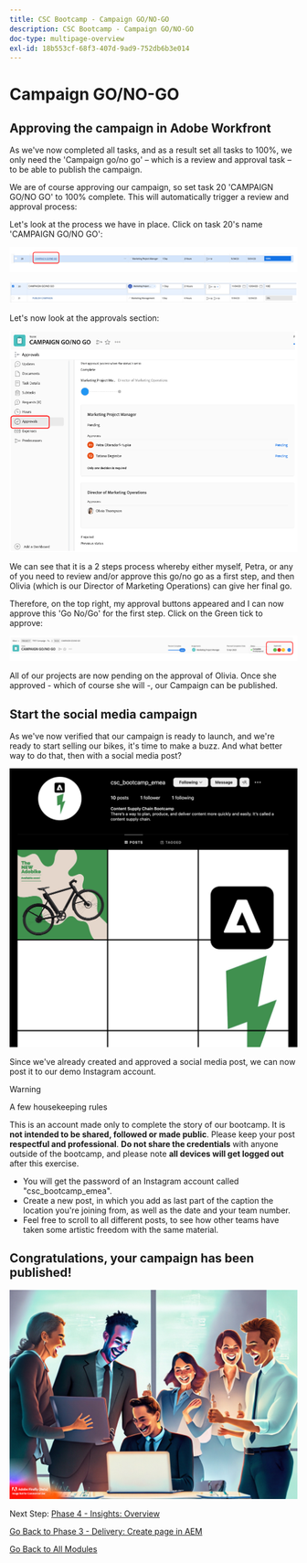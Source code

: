 ```yaml
---
title: CSC Bootcamp - Campaign GO/NO-GO
description: CSC Bootcamp - Campaign GO/NO-GO
doc-type: multipage-overview
exl-id: 18b553cf-68f3-407d-9ad9-752db6b3e014
---
```

# Campaign GO/NO-GO

## Approving the campaign in Adobe Workfront

As we've now completed all tasks, and as a result set all tasks to 100%, we only need the 'Campaign go/no go' – which is a review and approval task – to be able to publish the campaign.

We are of course approving our campaign, so set task 20 'CAMPAIGN GO/NO GO' to 100% complete. This will automatically trigger a review and approval process:

Let's look at the process we have in place. Click on task 20's name 'CAMPAIGN GO/NO GO':

![Click the task](./images/gonogo-button.png)

![Update the details](./images/gonogo-details.png)

Let's now look at the approvals section:

![Click the approvals](./images/gonogo-approvals.png)

We can see that it is a 2 steps process whereby either myself, Petra, or any of you need to review and/or approve this go/no go as a first step, and then Olivia (which is our Director of Marketing Operations) can give her final go.

Therefore, on the top right, my approval buttons appeared and I can now approve this 'Go No/Go' for the first step. Click on the Green tick to approve:

![approve the campaign](./images/gongo-given-approvals.png)

All of our projects are now pending on the approval of Olivia. Once she approved - which of course she will -, our Campaign can be published.

## Start the social media campaign

As we've now verified that our campaign is ready to launch, and we're ready to start selling our bikes, it's time to make a buzz. And what better way to do that, then with a social media post? 

![The demo Instagram page](./images/instagram-overview.png)

Since we've already created and approved a social media post, we can now post it to our demo Instagram account. 

>[!WARNING]
> A few housekeeping rules
> 
> This is an account made only to complete the story of our bootcamp. It is **not intended to be shared, followed or made public**. Please keep your post **respectful and professional**. **Do not share the credentials** with anyone outside of the bootcamp, and please note **all devices will get logged out** after this exercise.

- You will get the password of an Instagram account called "csc_bootcamp_emea". 
- Create a new post, in which you add as last part of the caption the location you're joining from, as well as the date and your team number.
- Feel free to scroll to all different posts, to see how other teams have taken some artistic freedom with the same material.

## Congratulations, your campaign has been published!

![Campaign launch](./images/launch.jpg)

Next Step: [Phase 4 - Insights: Overview](../insights/overview.md)

[Go Back to Phase 3 - Delivery: Create page in AEM](./app.md)

[Go Back to All Modules](../../overview.md)
